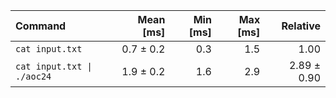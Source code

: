 | Command | Mean [ms] | Min [ms] | Max [ms] | Relative |
|:---|---:|---:|---:|---:|
| `cat input.txt` | 0.7 ± 0.2 | 0.3 | 1.5 | 1.00 |
| `cat input.txt \| ./aoc24` | 1.9 ± 0.2 | 1.6 | 2.9 | 2.89 ± 0.90 |
